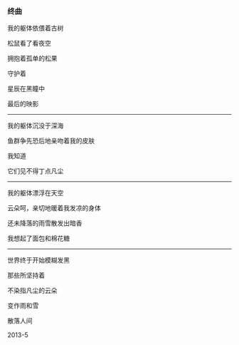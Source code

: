 ### 终曲

我的躯体依偎着古树

松鼠看了看夜空

拥抱着孤单的松果

守护着

星辰在黑瞳中

最后的映影

---

我的躯体沉没于深海

鱼群争先恐后地亲吻着我的皮肤

我知道

它们见不得丁点凡尘

---

我的躯体漂浮在天空

云朵呵，亲切地暖着我发凉的身体

还未降落的雨雪散发出暗香

我想起了面包和棉花糖

---

世界终于开始模糊发黑

那些所坚持着

不染指凡尘的云朵

变作雨和雪

散落人间

2013-5
